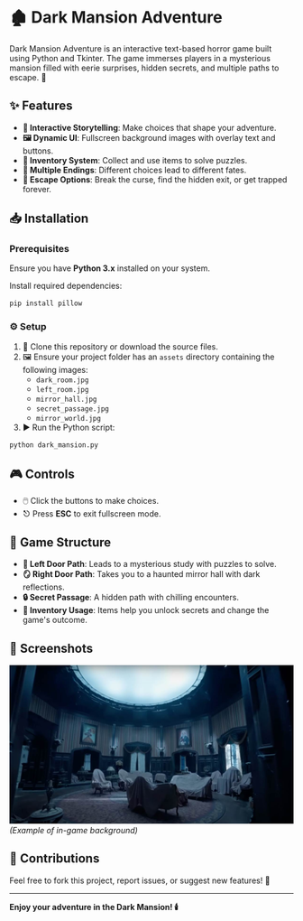 # 🏚️ Dark Mansion Adventure

Dark Mansion Adventure is an interactive text-based horror game built using Python and Tkinter. The game immerses players in a mysterious mansion filled with eerie surprises, hidden secrets, and multiple paths to escape. 👻

## ✨ Features
- **📖 Interactive Storytelling**: Make choices that shape your adventure.
- **🖼️ Dynamic UI**: Fullscreen background images with overlay text and buttons.
- **🎒 Inventory System**: Collect and use items to solve puzzles.
- **🔀 Multiple Endings**: Different choices lead to different fates.
- **🚪 Escape Options**: Break the curse, find the hidden exit, or get trapped forever.

## 📥 Installation
### Prerequisites
Ensure you have **Python 3.x** installed on your system.

Install required dependencies:
```sh
pip install pillow
```

### ⚙️ Setup
1. 📂 Clone this repository or download the source files.
2. 🖼️ Ensure your project folder has an `assets` directory containing the following images:
   - `dark_room.jpg`
   - `left_room.jpg`
   - `mirror_hall.jpg`
   - `secret_passage.jpg`
   - `mirror_world.jpg`
3. ▶️ Run the Python script:
```sh
python dark_mansion.py
```

## 🎮 Controls
- 🖱️ Click the buttons to make choices.
- ⎋ Press **ESC** to exit fullscreen mode.

## 🏰 Game Structure
- **🚪 Left Door Path**: Leads to a mysterious study with puzzles to solve.
- **🪞 Right Door Path**: Takes you to a haunted mirror hall with dark reflections.
- **🔒 Secret Passage**: A hidden path with chilling encounters.
- **🎒 Inventory Usage**: Items help you unlock secrets and change the game's outcome.

## 📸 Screenshots
![Game Preview](assets/dark_room.jpg) *(Example of in-game background)*

## 🤝 Contributions
Feel free to fork this project, report issues, or suggest new features! 🚀

---
**Enjoy your adventure in the Dark Mansion! 🕯️**

